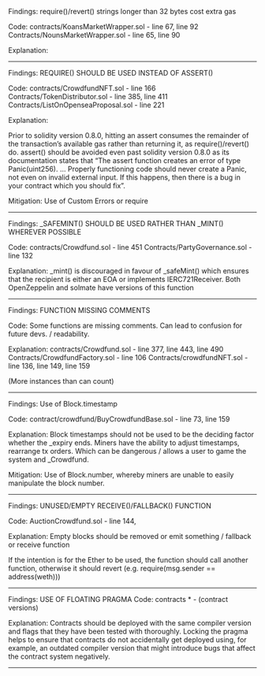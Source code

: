 Findings:  require()/revert() strings longer than 32 bytes cost extra gas

Code: contracts/KoansMarketWrapper.sol - line 67, line 92
Contracts/NounsMarketWrapper.sol - line 65, line 90

Explanation:

-------------------

Findings:  REQUIRE() SHOULD BE USED INSTEAD OF ASSERT()

Code: contracts/CrowdfundNFT.sol - line 166
Contracts/TokenDistributor.sol - line 385, line 411
Contracts/ListOnOpenseaProposal.sol - line 221


Explanation:

Prior to solidity version 0.8.0, hitting an assert consumes the remainder of the transaction’s available gas rather than returning it, as require()/revert() do. assert() should be avoided even past solidity version 0.8.0 as its documentation states that “The assert function creates an error of type Panic(uint256). … Properly functioning code should never create a Panic, not even on invalid external input. If this happens, then there is a bug in your contract which you should fix”.

Mitigation: Use of Custom Errors or require

-------------------

Findings:  _SAFEMINT() SHOULD BE USED RATHER THAN _MINT() WHEREVER POSSIBLE

Code: contracts/Crowdfund.sol - line 451
Contracts/PartyGovernance.sol - line 132

Explanation: _mint() is discouraged in favour of _safeMint() which ensures that the recipient is either an EOA or implements IERC721Receiver. Both OpenZeppelin and solmate have versions of this function


-------------------

Findings: FUNCTION MISSING COMMENTS

Code: Some functions are missing comments. Can lead to confusion for future devs. / readability.

Explanation: contracts/Crowdfund.sol - line 377, line 443, line 490
Contracts/CrowdfundFactory.sol - line 106
Contracts/crowdfundNFT.sol - line 136, line 149, line 159

(More instances than can count)

-------------------

Findings: Use of Block.timestamp

Code: contract/crowdfund/BuyCrowdfundBase.sol - line  73, line 159

Explanation: Block timestamps should not be used to be the deciding factor whether the _expiry ends. Miners have the ability to adjust timestamps, rearrange tx orders. Which can be dangerous / allows a user to game the system and _Crowdfund.

Mitigation: Use of Block.number, whereby miners are unable to easily manipulate the block number.

-------------------

Findings: UNUSED/EMPTY RECEIVE()/FALLBACK() FUNCTION

Code: AuctionCrowdfund.sol - line 144, 

Explanation:  Empty blocks should be removed or emit something / fallback or receive function

If the intention is for the Ether to be used, the function should call another function, otherwise it should revert (e.g. require(msg.sender == address(weth)))

-------------------

Findings:  USE OF FLOATING PRAGMA
Code: contracts * - (contract versions)

Explanation: Contracts should be deployed with the same compiler version and flags that they have been tested with thoroughly. Locking the pragma helps to ensure that contracts do not accidentally get deployed using, for example, an outdated compiler version that might introduce bugs that affect the contract system negatively.

-------------------
